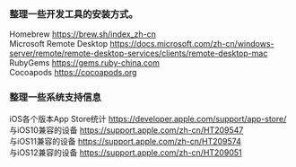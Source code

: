 ### 整理一些开发工具的安装方式。

Homebrew
https://brew.sh/index_zh-cn
</br>
Microsoft Remote Desktop
https://docs.microsoft.com/zh-cn/windows-server/remote/remote-desktop-services/clients/remote-desktop-mac
</br>
RubyGems
https://gems.ruby-china.com
</br>
Cocoapods
https://cocoapods.org
</br>

### 整理一些系统支持信息
iOS各个版本App Store统计
https://developer.apple.com/support/app-store/
</br>
与iOS10兼容的设备
https://support.apple.com/zh-cn/HT209547
</br>
与iOS11兼容的设备
https://support.apple.com/zh-cn/HT209574
</br>
与iOS12兼容的设备
https://support.apple.com/zh-cn/HT209051
</br>
